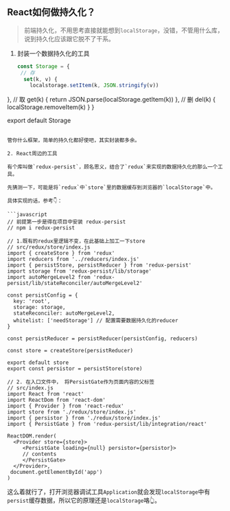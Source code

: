 ## React如何做持久化？

> 前端持久化，不用思考直接就能想到`localStorage`，没错，不管用什么库，说到持久化应该跟它脱不了干系。

1. 封装一个数据持久化的工具

   ```javascript
   const Storage = {
	// 存
     set(k, v) {
       localstorage.setItem(k, JSON.stringify(v))
  },
     // 取
     get(k) {
       return JSON.parse(localStorage.getItem(k))
     },
     // 删
     del(k) {
       localStorage.removeItem(k)
     }
   }
   
   export default Storage
   ```
   
   管你什么框架，简单的持久化都好使吧，其实封装都多余。
   
2. React周边的工具

   有个库叫做`redux-persist`，顾名思义，结合了`redux`来实现的数据持久化的那么一个工具。

   先猜测一下，可能是将`redux`中`store`里的数据缓存到浏览器的`localStorage`中。

   具体实现的话，参考👇：

   ```javascript
   // 前提第一步是得在项目中安装 redux-persist
   // npm i redux-persist
   
   // 1.既有的redux里逻辑不变，在此基础上加工一下store
   // src/redux/store/index.js
   import { createStore } from 'redux'
   import reducers from '../reducers/index.js'
   import { persistStore, persistReducer } from 'redux-persist'
   import storage from 'redux-persist/lib/storage'
   import autoMergeLevel2 from 'redux-persist/lib/stateReconciler/autoMergeLevel2'
   
   const persistConfig = {
     key: 'root',
     storage: storage,
     stateReconciler: autoMergeLevel2,
     whitelist: ['needStorage'] // 配置需要数据持久化的reducer
   }
   
   const persistReducer = persistReducer(persistConfig, reducers)
   
   const store = createStore(persistReducer)
   
   export default store
   export const persistor = persistStore(store)
   
   // 2. 在入口文件中， 将PersistGate作为页面内容的父标签
   // src/index.js
   import React from 'react'
   import ReactDom from 'react-dom'
   import { Provider } from 'react-redux'
   import store from './redux/store/index.js'
   import { persistor } from './redux/store/index.js'
   import { PersistGate } from 'redux-persist/lib/integration/react'
   
   ReactDOM.render(
     <Provider store={store}>
     	<PersistGate loading={null} persistor={persistor}>
     	// contents
     	</PersistGate>
     </Provider>,
   	document.getElementById('app')
   )
   ```

   这么着就行了，打开浏览器调试工具`Application`就会发现`localStorage`中有`persist`缓存数据，所以它的原理还是`localStorage`咯👆。